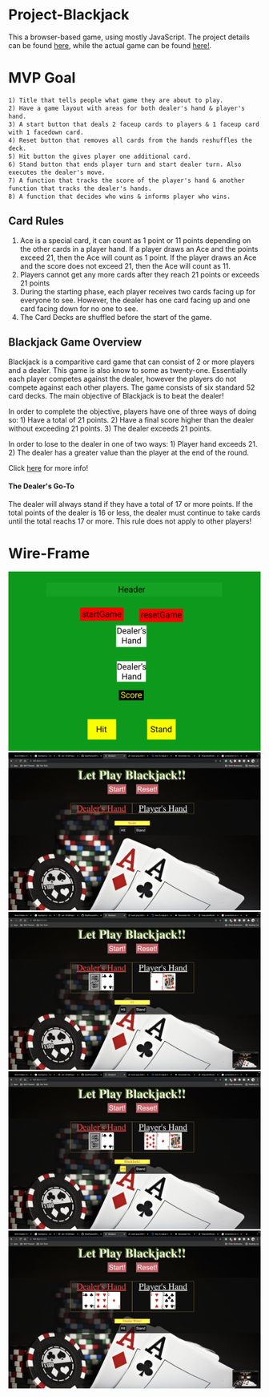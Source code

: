 # Project-Blackjack

This a browser-based game, using mostly JavaScript. The project details can be found [here](https://git.generalassemb.ly/seir-1213/Project-1-Intro-Purple), while the actual game can be found [here!](https://skippharaoh.github.io/Project-Blackjack/).

# MVP Goal
    1) Title that tells people what game they are about to play.
    2) Have a game layout with areas for both dealer's hand & player's hand.
    3) A start button that deals 2 faceup cards to players & 1 faceup card with 1 facedown card.
    4) Reset button that removes all cards from the hands reshuffles the deck.
    5) Hit button the gives player one additional card.
    6) Stand button that ends player turn and start dealer turn. Also executes the dealer's move.
    7) A function that tracks the score of the player's hand & another function that tracks the dealer's hands.
    8) A function that decides who wins & informs player who wins.



## Card Rules

1) Ace is a special card, it can count as 1 point or 11 points depending on the other cards in a player hand. If a player draws an Ace and the points exceed 21, then the Ace will count as 1 point. If the player draws an Ace and the score does not exceed 21, then the Ace will count as 11.
2) Players cannot get any more cards after they reach 21 points or exceeds 21 points
3) During the starting phase, each player receives two cards facing up for everyone to see. However, the dealer has one card facing up and one card facing down for no one to see.
4) The Card Decks are shuffled before the start of the game.

## Blackjack Game Overview

Blackjack is a comparitive card game that can consist of 2 or more players and a dealer. This game is also know to some as twenty-one. Essentially each player competes against the dealer, however the players do not compete against each other players. The game consists of six standard 52 card decks. The main objective of Blackjack is to beat the dealer!

In order to complete the objective, players have one of three ways of doing so:
    1) Have a total of 21 points.
    2) Have a final score higher than the dealer without exceeding 21 points.
    3) The dealer exceeds 21 points.

In order to lose to the dealer in one of two ways:
    1) Player hand exceeds 21.
    2) The dealer has a greater value than the player at the end of the round.

Click [here](https://bicyclecards.com/how-to-play/blackjack/) for more info!

#### The Dealer's Go-To

The dealer will always stand if they have a total of 17 or more points. If the total points of the dealer is 16 or less, the dealer must continue to take cards until the total reachs 17 or more. This rule does not apply to other players!

# Wire-Frame

![](./blackJack_wireFrame.png)
![](./Screenshots/blackjack1.png)
![](./Screenshots/blackjack2.png)
![](./Screenshots/blackjack3.png)
![](./Screenshots/blackjack4.png)
